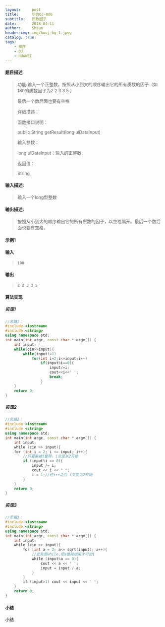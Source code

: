 ```yaml
---
layout:     post
title:      华为OJ-006
subtitle:   质数因子
date:       2018-04-11
author:     Shaun
header-img: img/hwoj-bg-1.jpeg
catalog: true
tags:
    - 排序
    - OJ
    - HUAWEI
---
```



#### 题目描述

> 功能:输入一个正整数，按照从小到大的顺序输出它的所有质数的因子（如180的质数因子为2 2 3 3 5 ）
>
> 最后一个数后面也要有空格
>
> 详细描述：
>
> 函数接口说明：
>
> public String getResult(long ulDataInput)
>
> 输入参数：
>
> long ulDataInput：输入的正整数
>
> 返回值：
>
> String

#### 输入描述:

> 输入一个long型整数

#### 输出描述:

> 按照从小到大的顺序输出它的所有质数的因子，以空格隔开。最后一个数后面也要有空格。

#### 示例1

#### 输入

> ```
> 180
> ```

#### 输出

> ```
> 2 2 3 3 5
> ```



#### 算法实现



##### 实现1

```C++
//思路1：
#include <iostream>
#include <string>
using namespace std;
int main(int argc, const char * argv[]) {
    int input;
    while(cin>>input){
        while(input!=1)
            for(int i=2;i<=input;i++)
                if(input%i==0){
                    input/=i;
                    cout<<i<<' ';
                    break;
                }
    }
    return 0;
}
```

##### 实现2

```c++
//思路2：
#include <iostream>
#include <string>
using namespace std;
int main(int argc, const char * argv[]) {
    int input;
    while (cin >> input){
    for (int i = 2; i <= input; i++){
    	//只要能被i整除，i总是从2开始
        if (input%i == 0){
            input /= i;
            cout << i << " ";
            i = 1;//经i++之后 i又变为2开始
        }
    }
    return 0;
}
```



##### 实现3

```c++
//思路3：
#include <iostream>
#include <string>
using namespace std;
int main(int argc, const char * argv[]) {
    int input;
    while (cin >> input){
        for (int a = 2; a<= sqrt(input); a++){
            //此处是while,把a整除结束才可加1
            while (input%a == 0){
                cout << a << ' ';
                input = input / a;
            }
        }
        if (input>1) cout << input << ' ';
    }
    return 0;
}
```




#### 小结

小结






